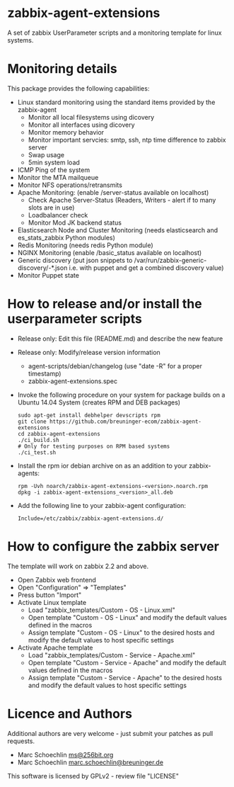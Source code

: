 zabbix-agent-extensions
=======================

A set of zabbix UserParameter scripts and a monitoring template for linux systems.


# Monitoring details

This package provides the following capabilities:

 * Linux standard monitoring using the standard items provided by the zabbix-agent
   * Monitor all local filesystems using dicovery
   * Monitor all interfaces using dicovery
   * Monitor memory behavior
   * Monitor important servcies: smtp, ssh, ntp time difference to zabbix server
   * Swap usage
   * 5min system load
 * ICMP Ping of the system
 * Monitor the MTA mailqueue
 * Monitor NFS operations/retransmits
 * Apache Monitoring:
   (enable /server-status available on localhost)
   * Check Apache Server-Status (Readers, Writers - alert if to many slots are in use)
   * Loadbalancer check
   * Monitor Mod JK backend status
 * Elasticsearch Node and Cluster Monitoring (needs elasticsearch and es_stats_zabbix Python modules)
 * Redis Monitoring (needs redis Python module)
 * NGINX Monitoring
   (enable /basic_status available on localhost)
 * Generic discovery
   (put json snippets to /var/run/zabbix-generic-discovery/<ITEMNAME>-*.json i.e. with puppet and get a combined discovery value)
 * Monitor Puppet state

# How to release and/or install the userparameter scripts

 * Release only: Edit this file (README.md) and describe the new feature
 * Release only: Modify/release version information
   * agent-scripts/debian/changelog (use "date -R" for a proper timestamp)
   * zabbix-agent-extensions.spec
 * Invoke the following procedure on your system for package builds on a Ubuntu 14.04 System
   (creates RPM and DEB packages)

   ```
   sudo apt-get install debhelper devscripts rpm
   git clone https://github.com/breuninger-ecom/zabbix-agent-extensions
   cd zabbix-agent-extensions
   ./ci_build.sh
   # Only for testing purposes on RPM based systems
   ./ci_test.sh
   ```
 * Install the rpm ior debian archive on as an addition to your zabbix-agents:
 
   ```
   rpm -Uvh noarch/zabbix-agent-extensions-<version>.noarch.rpm
   dpkg -i zabbix-agent-extensions_<version>_all.deb
   ```
 * Add the following line to your zabbix-agent configuration:
 
   ```
   Include=/etc/zabbix/zabbix-agent-extensions.d/
   ```

# How to configure the zabbix server

The template will work on zabbix 2.2 and above.

 * Open Zabbix web frontend
 * Open "Configuration" => "Templates"
 * Press button "Import"
 * Activate Linux template
   * Load "zabbix_templates/Custom - OS - Linux.xml"
   * Open template "Custom - OS - Linux" and modify the default values defined in the macros
   * Assign template "Custom - OS - Linux" to the desired hosts and modify the default values to host specific settings
 * Activate Apache template
   * Load "zabbix_templates/Custom - Service - Apache.xml"
   * Open template "Custom - Service - Apache" and modify the default values defined in the macros
   * Assign template "Custom - Service - Apache" to the desired hosts and modify the default values to host specific settings

   
# Licence and Authors

Additional authors are very welcome - just submit your patches as pull requests.

  * Marc Schoechlin <ms@256bit.org>
  * Marc Schoechlin <marc.schoechlin@breuninger.de>
 
This software is licensed by GPLv2 - review file "LICENSE"
